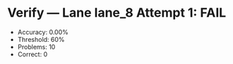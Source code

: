 # Verify — Lane lane_8 Attempt 1: FAIL

- Accuracy: 0.00%
- Threshold: 60%
- Problems: 10
- Correct: 0